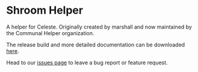 # Shroom Helper

A helper for Celeste. Originally created by marshall and now maintained by the Communal Helper organization.

The release build and more detailed documentation can be downloaded [here](https://gamebanana.com/mods/53691).

Head to our [issues page](https://github.com/CommunalHelper/ShroomHelper/issues) to leave a bug report or feature request.
